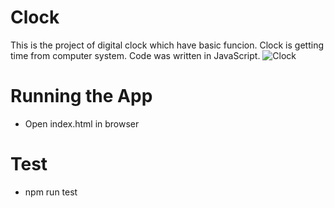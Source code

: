 # Clock
This is the project of digital clock which have basic funcion. Clock is getting time from computer system. Code was written in JavaScript.
![Clock](https://user-images.githubusercontent.com/64979490/182033234-96c53ba2-86f1-4a5c-b5a4-4a9e6e76acd8.jpg)

# Running the App 
* Open index.html in browser
  
# Test
* npm run test
